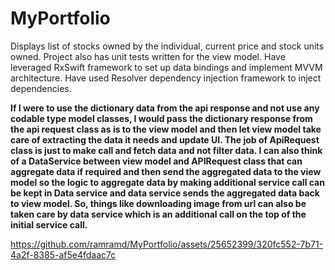 # MyPortfolio
Displays list of stocks owned by the individual, current price and stock units owned.
Project also has unit tests written for the view model.
Have leveraged RxSwift framework to set up data bindings and implement MVVM architecture.
Have used Resolver dependency injection framework to inject dependencies.


**If I were to use the dictionary data from the api response and not use any codable type model classes, I would pass the dictionary response from the api request class as is to the view model and then let view model take care of extracting the data it needs and update UI. The job of ApiRequest class is just to make call and fetch data and not filter data. I can also think of a DataService between view model and APIRequest class that can aggregate data if required and then send the aggregated data to the view model so the logic to aggregate data by making additional service call can be kept in Data service and data service sends the aggregated data back to view model. So, things like downloading image from url can also be taken care by data service which is an additional call on the top of the initial service call.**


https://github.com/ramramd/MyPortfolio/assets/25652399/320fc552-7b71-4a2f-8385-af5e4fdaac7c

